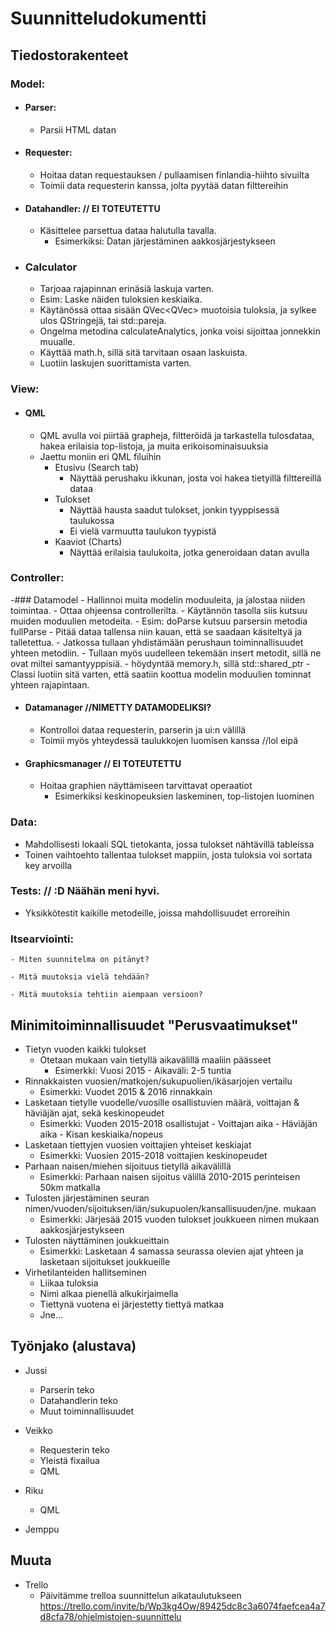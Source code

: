 # Suunnitteludokumentti

## Tiedostorakenteet

### Model:
  - #### Parser:
    - Parsii HTML datan
  - #### Requester:
    - Hoitaa datan requestauksen / pullaamisen finlandia-hiihto sivuilta
    - Toimii data requesterin kanssa, jolta pyytää datan filttereihin
  - #### Datahandler: // EI TOTEUTETTU
    - Käsittelee parsettua dataa halutulla tavalla. 
      - Esimerkiksi: Datan järjestäminen aakkosjärjestykseen
  - ### Calculator
	- Tarjoaa rajapinnan erinäsiä laskuja varten.
	- Esim: Laske näiden tuloksien keskiaika.
	- Käytänössä ottaa sisään QVec<QVec<QString>> muotoisia tuloksia, ja sylkee ulos QStringejä, tai std::pareja.
	- Ongelma metodina calculateAnalytics, jonka voisi sijoittaa jonnekkin muualle.
	- Käyttää math.h, sillä sitä tarvitaan osaan laskuista.
	- Luotiin laskujen suorittamista varten.

### View:
  - #### QML
    - QML avulla voi piirtää grapheja, filtteröidä ja tarkastella tulosdataa, hakea erilaisia
    top-listoja, ja muita erikoisominaisuuksia
    - Jaettu moniin eri QML filuihin
      - Etusivu (Search tab)
        - Näyttää perushaku ikkunan, josta voi hakea tietyillä filttereillä dataa
      - Tulokset
        - Näyttää hausta saadut tulokset, jonkin tyyppisessä taulukossa
        - Ei vielä varmuutta taulukon tyypistä
      - Kaaviot (Charts)
        - Näyttää erilaisia taulukoita, jotka generoidaan datan avulla
        
### Controller:
 -### Datamodel
	- Hallinnoi muita modelin moduuleita, ja jalostaa niiden toimintaa.
	- Ottaa ohjeensa controllerilta.
	- Käytännön tasolla siis kutsuu muiden moduulien metodeita.
	- Esim: doParse kutsuu parsersin metodia fullParse
	- Pitää dataa tallensa niin kauan, että se saadaan käsiteltyä ja talletettua.
	- Jatkossa tullaan yhdistämään perushaun toiminnallisuudet yhteen metodiin.
	- Tullaan myös uudelleen tekemään insert metodit, sillä ne ovat miltei samantyyppisiä.
	- höydyntää memory.h, sillä std::shared_ptr
	- Classi luotiin sitä varten, että saatiin koottua modelin moduulien tominnat yhteen rajapintaan.
	

  - #### Datamanager //NIMETTY DATAMODELIKSI?
    - Kontrolloi dataa requesterin, parserin ja ui:n välillä
    - Toimii myös yhteydessä taulukkojen luomisen kanssa //lol eipä
  - #### Graphicsmanager // EI TOTEUTETTU
    - Hoitaa graphien näyttämiseen tarvittavat operaatiot 
      - Esimerkiksi keskinopeuksien laskeminen, top-listojen luominen
      
### Data:
- Mahdollisesti lokaali SQL tietokanta, jossa tulokset nähtävillä tableissa 
- Toinen vaihtoehto tallentaa tulokset mappiin, josta tuloksia voi sortata key arvoilla
### Tests: // :D Näähän meni hyvi.
- Yksikkötestit kaikille metodeille, joissa mahdollisuudet erroreihin



### Itsearviointi:

	- Miten suunnitelma on pitänyt?

	- Mitä muutoksia vielä tehdään?
	
	- Mitä muutoksia tehtiin aiempaan versioon?

## Minimitoiminnallisuudet "Perusvaatimukset"
- Tietyn vuoden kaikki tulokset
  - Otetaan mukaan vain tietyllä aikavälillä maaliin päässeet
    - Esimerkki: Vuosi 2015 - Aikaväli: 2-5 tuntia
- Rinnakkaisten vuosien/matkojen/sukupuolien/ikäsarjojen vertailu 
  - Esimerkki: Vuodet 2015 & 2016 rinnakkain
- Lasketaan tietylle vuodelle/vuosille osallistuvien määrä, voittajan & häviäjän ajat, sekä keskinopeudet
  - Esimerkki: Vuoden 2015-2018 osallistujat - Voittajan aika - Häviäjän aika - Kisan keskiaika/nopeus
- Lasketaan tiettyjen vuosien voittajien yhteiset keskiajat
  - Esimerkki: Vuosien 2015-2018 voittajien keskinopeudet
- Parhaan naisen/miehen sijoituus tietyllä aikavälillä
  - Esimerkki: Parhaan naisen sijoitus välillä 2010-2015 perinteisen 50km matkalla
- Tulosten järjestäminen seuran nimen/vuoden/sijoituksen/iän/sukupuolen/kansallisuuden/jne. mukaan
  - Esimerkki: Järjesää 2015 vuoden tulokset joukkueen nimen mukaan aakkosjärjestykseen
- Tulosten näyttäminen joukkueittain
  - Esimerkki: Lasketaan 4 samassa seurassa olevien ajat yhteen ja lasketaan sijoitukset joukkueille
- Virhetilanteiden hallitseminen
  - Liikaa tuloksia
  - Nimi alkaa pienellä alkukirjaimella
  - Tiettynä vuotena ei järjestetty tiettyä matkaa
  - Jne...
  
## Työnjako (alustava)
- Jussi
  - Parserin teko
  - Datahandlerin teko
  - Muut toiminnallisuudet
    
- Veikko
  - Requesterin teko
  - Yleistä fixailua
  - QML

- Riku
  - QML
  
- Jemppu

## Muuta
- Trello
  - Päivitämme trelloa suunnittelun aikataulutukseen 
  https://trello.com/invite/b/Wp3kg4Ow/89425dc8c3a6074faefcea4a7d8cfa78/ohjelmistojen-suunnittelu
  
    
